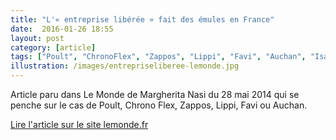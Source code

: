 ```yaml
---
title: "L'« entreprise libérée » fait des émules en France"
date:  2016-01-26 18:55
layout: post
category: [article]
tags: ["Poult", "ChronoFlex", "Zappos", "Lippi", "Favi", "Auchan", "Isaac Getz"]
illustration: /images/entrepriseliberee-lemonde.jpg
---
```


Article paru dans Le Monde de Margherita Nasi du 28 mai 2014 qui se penche sur le cas de Poult, Chrono Flex, Zappos, Lippi, Favi ou Auchan.

[Lire l'article sur le site lemonde.fr](http://www.lemonde.fr/emploi/article/2014/05/27/l-entreprise-liberee-fait-des-emules-en-france_4426681_1698637.html)
